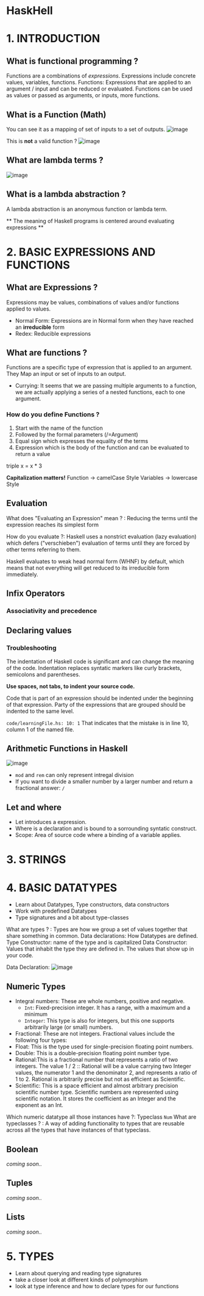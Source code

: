 # HaskHell

# 1. INTRODUCTION

## What is functional programming ?

Functions are a combinations of _expressions_. Expressions include concrete values, variables, functions. 
Functions: Expressions that are applied to an argument / input and can be reduced or evaluated. Functions can be used as values or passed as arguments, or inputs, more functions. 

## What is a Function (Math)
You can see it as a mapping of set of inputs to a set of outputs.
![image](https://github.com/jonathancastro21/haskhell/assets/131474704/f263b18d-90fa-42bd-ad2e-9a6123697d7e)

This is **not** a valid function ? 
![image](https://github.com/jonathancastro21/haskhell/assets/131474704/3cee2859-0697-4af1-b405-12a4dcd57b3c)

## What are lambda terms ?
![image](https://github.com/jonathancastro21/haskhell/assets/131474704/df65293b-c348-44cb-86bb-fa310d4a26cb)

## What is a lambda abstraction ?
A lambda abstraction is an anonymous function or lambda term. 

** The meaning of Haskell programs is centered around evaluating expressions ** 

# 2. BASIC EXPRESSIONS AND FUNCTIONS

## What are Expressions ?

Expressions may be values, combinations of values and/or functions applied to values.

- Normal Form: Expressions are in Normal form when they have reached an **irreducible** form
- Redex: Reducible expressions

## What are functions ?

Functions are a specific type of expression that is applied to an argument. They Map an input or set of inputs to an output. 

- Currying: It seems that we are passing multiple arguments to a function, we are actually applying a series of a nested functions, each to one argument.

### How do you define Functions ? 

1. Start with the name of the function
2. Followed by the formal parameters (/=Argument)
3. Equal sign which expresses the equality of the terms
4. Expression which is the body of the function and can be evaluated to return a value

triple x   =  x * 3

**Capitalization matters!** 
Function -> camelCase Style
Variables -> lowercase Style

## Evaluation

What does "Evaluating an Expression" mean ? : Reducing the terms until the expression reaches its simplest form

How do you evaluate ?: Haskell uses a nonstrict evaluation (lazy evaluation) which defers ("verschieben") evaluation of terms until they are forced by other terms referring to them.

Haskell evaluates to weak head normal form (WHNF) by default, which means that not everything will get reduced to its irreducible form immediately.

## Infix Operators

### Associativity and precedence

## Declaring values

### Troubleshooting

The indentation of Haskell code is significant and can change the meaning of the code. Indentation replaces syntatic markers 
like curly brackets, semicolons and parentheses. 

**Use spaces, not tabs, to indent your source code.**

Code that is part of an expression should be indented under the beginning of that expression. Party of 
the expressions that are grouped should be indented to the same level.

`code/learningFile.hs: 10: 1` That indicates that the mistake is in line 10, column 1 of the named file.

## Arithmetic Functions in Haskell

![image](https://github.com/jonathancastro21/haskhell/assets/131474704/f64eebb2-bca6-4923-9bca-f950dd23642f)

- `mod` and `rem` can only represent intregal division
- If you want to divide a smaller number by a larger number and return a fractional answer: `/`

## Let and where

- Let introduces a expression.
- Where is a declaration and is bound to a sorrounding syntatic construct.
- Scope: Area of source code where a binding of a variable applies.

# 3. STRINGS

# 4. BASIC DATATYPES
- Learn about Datatypes, Type constructors, data constructors
- Work with predefined Datatypes
- Type signatures and a bit about type-classes

What are types ? : Types are how we group a set of values together that share something in common.
Data declarations: How Datatypes are defined. 
Type Constructor: name of the type and is capitalized
Data Constructor: Values that inhabit the type they are defined in. The values that show up in your code. 

Data Declaration: 
![image](https://github.com/jonathancastro21/haskhell/assets/131474704/6e032468-2ccc-4110-bf7f-918adb175974)

## Numeric Types

- Integral numbers: These are whole numbers, positive and negative.
  - `Int`: Fixed-precision integer. It has a range, with a maximum and a
minimum
  -  `Integer`:  This type is also for integers, but this one supports arbitrarily large (or small) numbers.
-  Fractional: These are not integers. Fractional values include the following four types:
  - Float: This is the type used for single-precision floating point numbers.
  - Double: This is a double-precision floating point number type.
  - Rational:This is a fractional number that represents a ratio of two integers. The value 1 / 2 :: Rational will be a value carrying two Integer values, the numerator 1 and the denominator 2, and represents a ratio of 1 to 2. Rational is arbitrarily precise but not as efficient as Scientific.
  - Scientific:  This is a space efficient and almost arbitrary precision scientific number type. Scientific numbers are represented using scientific notation. It stores the coefficient as an Integer and the exponent as an Int.

Which numeric datatype all those instances have ?: Typeclass `Num`
What are typeclasses ? : A way of adding functionality to types that are reusable across all the types that have instances of that typeclass. 

## Boolean
_coming soon.._

## Tuples
_coming soon.._

## Lists
_coming soon.._

# 5. TYPES
- Learn about querying and reading type signatures
- take a closer look at different kinds of polymorphism
- look at type inference and how to declare types for our functions


















































